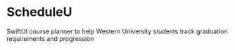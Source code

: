 # ScheduleU

SwiftUI course planner to help Western University students track graduation requirements and progression
